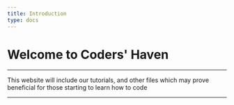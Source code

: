 ```yaml
---
title: Introduction
type: docs
---
```


# Welcome to Coders' Haven

---

This website will include our tutorials, and other files which may prove beneficial for those starting to learn how to code

---